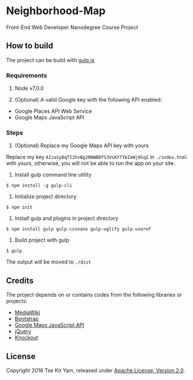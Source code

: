 # Neighborhood-Map
Front-End Web Developer Nanodegree Course Project

## How to build
The project can be build with [gulp.js](http://gulpjs.com)

### Requirements
1. Node v7.0.0

1. (Optional) A valid Google key with the following API enabled:
  * Google Places API Web Service
  * Google Maps JavaScript API

### Steps
1. (Optional) Replace my Google Maps API key with yours

  Replace my key `AIzaSyBqTI2hnBg2NNWBDfS3VsKYTYbIeWj0SqI` in `./index.html` with yours, otherwise, you will not be able to run the app on your site.

1. Install gulp command line utility

  `$ npm install -g gulp-cli`

1. Initialize project directory

  `$ npm init`

1. Install gulp and plugins in project directory

  `$ npm install gulp gulp-cssnano gulp-uglify gulp-useref`

1. Build project with gulp

  `$ gulp`

The output will be moved to `./dist`

## Credits
The project depends on or contains codes from the following libraries or projects:

* [MediaWiki](https://www.mediawiki.org/)
* [Bootstrap](https://getbootstrap.com)
* [Google Maps JavaScript API](https://developers.google.com/maps/documentation/javascript/)
* [jQuery](https://jquery.com)
* [Knockout](http://knockoutjs.com/)

## License
Copyright 2016 Tse Kit Yam, released under [Apache License, Version 2.0](https://opensource.org/licenses/Apache-2.0).
